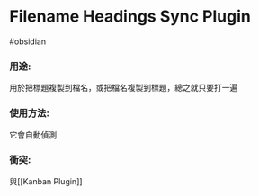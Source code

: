 # Filename Headings Sync Plugin
#obsidian 

### 用途:
用於把標題複製到檔名，或把檔名複製到標題，總之就只要打一遍
### 使用方法:
它會自動偵測
### 衝突:
與[[Kanban Plugin]]